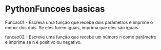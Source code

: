 # PythonFuncoes basicas

Funcao01 - Escreva uma função que recebe dois parâmetros e imprime o menor
dos dois. Se eles forem iguais, imprima que eles são iguais.

funcao02 - Escreva uma função que recebe um número n como parâmetro e imprime
se n é positivo ou negativo.

